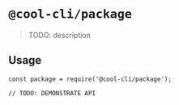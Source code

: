 # `@cool-cli/package`

> TODO: description

## Usage

```
const package = require('@cool-cli/package');

// TODO: DEMONSTRATE API
```
